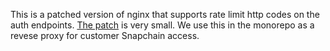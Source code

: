 This is a patched version of nginx that supports rate limit http codes on the auth endpoints. [The patch](https://github.com/neynarxyz/nginx/commit/32b1455fca96ec77039e42a49e6af3e8d30f84ba) is very small. We use this in the monorepo as a revese proxy for customer Snapchain access.